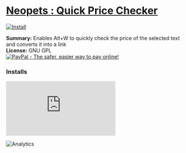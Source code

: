 # [Neopets : Quick Price Checker](.)

[![Install](../../resources/image/install_button.jpg)](../../../../raw/master/scripts/Neopets_Quick_Price_Checker/61379.user.js)

**Summary:** Enables Alt+W to quickly check the price of the selected text and converts it into a link<br />
**License:** GNU GPL<br />
[![PayPal - The safer, easier way to pay online!](https://www.paypalobjects.com/en_US/i/btn/btn_donate_SM.gif "PayPal - The safer, easier way to pay online!")](https://goo.gl/DNfg2w)


### Installs
![Daily installs](http://gm.wesley.eti.br/count.php?id=scripts/Neopets_Quick_Price_Checker/61379.user.js&type=image)

![Analytics](https://ga-beacon.appspot.com/UA-462297-6/master/Neopets_Quick_Price_Checker?pixel)

